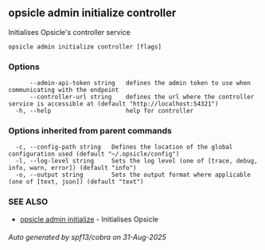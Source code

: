 ## opsicle admin initialize controller

Initialises Opsicle's controller service

```
opsicle admin initialize controller [flags]
```

### Options

```
      --admin-api-token string   defines the admin token to use when communicating with the endpoint
      --controller-url string    defines the url where the controller service is accessible at (default "http://localhost:54321")
  -h, --help                     help for controller
```

### Options inherited from parent commands

```
  -c, --config-path string   Defines the location of the global configuration used (default "~/.opsicle/config")
  -l, --log-level string     Sets the log level (one of [trace, debug, info, warn, error]) (default "info")
  -o, --output string        Sets the output format where applicable (one of [text, json]) (default "text")
```

### SEE ALSO

* [opsicle admin initialize](cli/opsicle_admin_initialize.md)	 - Initialises Opsicle

###### Auto generated by spf13/cobra on 31-Aug-2025
